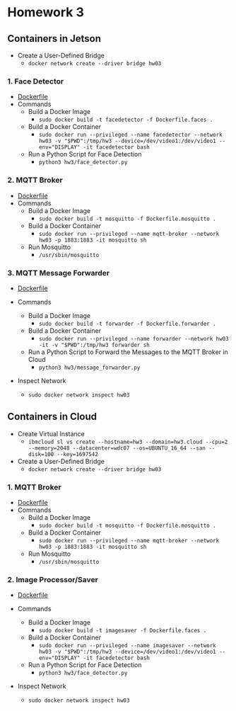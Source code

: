 # Homework 3
## Containers in Jetson
  * Create a User-Defined Bridge
    - `docker network create --driver bridge hw03`
### 1. Face Detector
  * [Dockerfile](https://github.com/leebona/w251/tree/master/HW3/Dockerfile.faces)
  * Commands
    * Build a Docker Image
      - `sudo docker build -t facedetector -f Dockerfile.faces .`
    * Build a Docker Container
      - `sudo docker run --privileged --name facedetector --network hw03 -v "$PWD":/tmp/hw3 --device=/dev/video1:/dev/video1 --env="DISPLAY" -it facedetector bash`
    * Run a Python Script for Face Detection
      - `python3 hw3/face_detector.py`

### 2. MQTT Broker
  * [Dockerfile](https://github.com/leebona/w251/tree/master/HW3/Dockerfile.mosquitto)
  * Commands
    * Build a Docker Image
      - `sudo docker build -t mosquitto -f Dockerfile.mosquitto .`
    * Build a Docker Container
      - `sudo docker run --privileged --name mqtt-broker --network hw03 -p 1883:1883 -it mosquitto sh`
    * Run Mosquitto
      - `/usr/sbin/mosquitto`

### 3. MQTT Message Forwarder
  * [Dockerfile](https://github.com/leebona/w251/tree/master/HW3/Dockerfile.forwarder)
  * Commands
    * Build a Docker Image
      - `sudo docker build -t forwarder -f Dockerfile.forwarder .`
    * Build a Docker Container
      - `sudo docker run --privileged --name forwarder --network hw03 -it -v "$PWD":/tmp/hw3 forwarder sh`
    * Run a Python Script to Forward the Messages to the MQTT Broker in Cloud
      - `python3 hw3/message_forwarder.py`

  * Inspect Network
    - `sudo docker network inspect hw03`

## Containers in Cloud
  * Create Virtual Instance
    - `ibmcloud sl vs create --hostname=hw3 --domain=hw3.cloud --cpu=2 --memory=2048 --datacenter=wdc07 --os=UBUNTU_16_64 --san --disk=100 --key=1697542`
  * Create a User-Defined Bridge
    - `docker network create --driver bridge hw03`
### 1. MQTT Broker
  * [Dockerfile](https://github.com/leebona/w251/tree/master/HW3/Dockerfile.mosquitto)
  * Commands
    * Build a Docker Image
      - `sudo docker build -t mosquitto -f Dockerfile.mosquitto .`
    * Build a Docker Container
      - `sudo docker run --privileged --name mqtt-broker --network hw03 -p 1883:1883 -it mosquitto sh`
    * Run Mosquitto
      - `/usr/sbin/mosquitto`
### 2. Image Processor/Saver
  * [Dockerfile](https://github.com/leebona/w251/tree/master/HW3/Dockerfile.faces)
  * Commands
    * Build a Docker Image
      - `sudo docker build -t imagesaver -f Dockerfile.faces .`
    * Build a Docker Container
      - `sudo docker run --privileged --name imagesaver --network hw03 -v "$PWD":/tmp/hw3 --device=/dev/video1:/dev/video1 --env="DISPLAY" -it facedetector bash`
    * Run a Python Script for Face Detection
      - `python3 hw3/face_detector.py`

  * Inspect Network
    - `sudo docker network inspect hw03`
